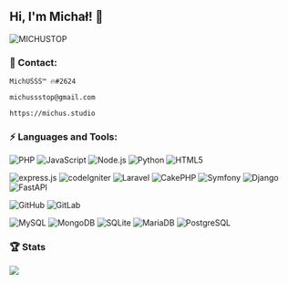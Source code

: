 ## Hi, I'm Michał! 👋
<img src="https://komarev.com/ghpvc/?username=michustop" alt="MICHUSTOP" />

### 💬 Contact:
```
MichUŚŚŚ™ 🔥#2624
```
```
michussstop@gmail.com
```
```
https://michus.studio 
```

### ⚡ Languages and Tools:
![PHP](https://img.shields.io/badge/-PHP-black?style=flat&logo=PHP)
![JavaScript](https://img.shields.io/badge/-Javascript-black?style=flat&logo=javascript)
![Node.js](https://img.shields.io/badge/-Node.js-black?style=flat&logo=Node.js)
![Python](https://img.shields.io/badge/-Python-black?style=flat&logo=Python)
![HTML5](https://img.shields.io/badge/-HTML5-black?style=flat&logo=html5)

![express.js](https://img.shields.io/badge/-express.js-black?style=flat&logo=express)
![codeIgniter](https://img.shields.io/badge/-codeigniter-black?style=flat&logo=codeigniter)
![Laravel](https://img.shields.io/badge/-laravel-black?style=flat&logo=laravel)
![CakePHP](https://img.shields.io/badge/-cakephp-black?style=flat&logo=cakephp)
![Symfony](https://img.shields.io/badge/-symfony-black?style=flat&logo=symfony)
![Django](https://img.shields.io/badge/-django-black?style=flat&logo=django)
![FastAPI](https://img.shields.io/badge/-FastAPI-black?style=flat&logo=FastAPI)

![GitHub](https://img.shields.io/badge/-GitHub-black?style=flat&logo=github)
![GitLab](https://img.shields.io/badge/-Gitlab-black?style=flat&logo=gitlab)

![MySQL](https://img.shields.io/badge/-MySQL-black?style=flat&logo=MySQL)
![MongoDB](https://img.shields.io/badge/-MONGODB-black?style=flat&logo=MONGODB)
![SQLite](https://img.shields.io/badge/-SQLite-black?style=flat&logo=SQLite)
![MariaDB](https://img.shields.io/badge/-MariaDB-black?style=flat&logo=MariaDB)
![PostgreSQL](https://img.shields.io/badge/-PostgreSQL-black?style=flat&logo=PostgreSQL)

### 🏆 Stats

![](https://github-readme-stats.vercel.app/api?username=michustop&show_icons=true&theme=radical)
